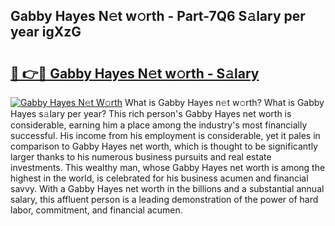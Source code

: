## Gabby Hayes N𝚎t w𝚘rth - Part-7Q6 S𝚊lary per year igXzG

# <h2><a href="http://gc15doe.nevu.top/?p=Gabby+Hayes">🔗 👉🔴 Gabby Hayes N𝚎t w𝚘rth - S𝚊lary</a></h2>

[![Gabby Hayes N𝚎t W𝚘rth](https://i.imgur.com/Oavwk0R.jpeg)](http://gc15doe.nevu.top/?p=Gabby+Hayes)
What is Gabby Hayes n𝚎t w𝚘rth? What is Gabby Hayes s𝚊lary per year?
This rich person's Gabby Hayes net worth is considerable, earning him a place among the industry's most financially successful. His income from his employment is considerable, yet it pales in comparison to Gabby Hayes net worth, which is thought to be significantly larger thanks to his numerous business pursuits and real estate investments. This wealthy man, whose Gabby Hayes net worth is among the highest in the world, is celebrated for his business acumen and financial savvy. With a Gabby Hayes net worth in the billions and a substantial annual salary, this affluent person is a leading demonstration of the power of hard labor, commitment, and financial acumen.

